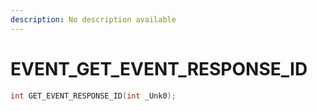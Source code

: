 ```yaml
---
description: No description available 
---
```


# EVENT\_GET_EVENT_RESPONSE_ID

```cpp
int GET_EVENT_RESPONSE_ID(int _Unk0);
```